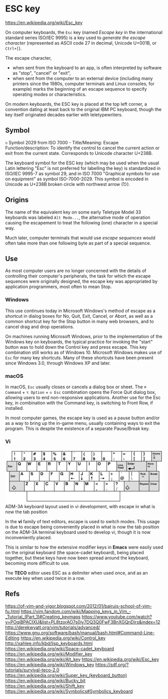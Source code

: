 # ESC key

https://en.wikipedia.org/wiki/Esc_key

On computer keyboards, the `Esc` key (named *Escape key* in the international standard series ISO/IEC 9995) is a key used to *generate the escape character* (represented as ASCII code 27 in decimal, Unicode U+001B, or `Ctrl+[`).

The escape character,
* when sent from the keyboard to an app, is often interpreted by software as "stop", "cancel" or "exit",
* when sent from the computer to an external device (including many printers since the 1980s, computer terminals and Linux consoles, for example) marks the beginning of an escape sequence to specify operating modes or characteristics.

On modern keyboards, the ESC key is placed at the top left corner, a convention dating at least back to the original IBM PC keyboard, though the key itself originated decades earlier with teletypewriters.

## Symbol

`⎋` Symbol 2029 from ISO 7000 - Title/Meaning: Escape Function/description: To identify the control to cancel the current action or exit from the current state. Corresponds to Unicode character U+238B.

The keyboard symbol for the ESC key (which may be used when the usual Latin lettering "Esc" is not preferred for labelling the key) is standardized in ISO/IEC 9995-7 as symbol 29, and in ISO 7000 "Graphical symbols for use on equipment" as symbol ISO-7000-2029. This symbol is encoded in Unicode as U+238B broken circle with northwest arrow (⎋).

## Origins

The name of the equivalent key on some early Teletype Model 33 keyboards was labeled `Alt Mode...`, the alternative mode of operation causing the escapement to treat the following (one) character in a special way.

Much later, computer terminals that would use *escape sequences* would often take more than one following byte as part of a special sequence.

## Use

As most computer users are no longer concerned with the details of controlling their computer's peripherals, the task for which the escape sequences were originally designed, the escape key was appropriated by application programmers, most often to mean Stop.

### Windows
This use continues today in Microsoft Windows's method of escape as a shortcut in dialog boxes for No, Quit, Exit, Cancel, or Abort, as well as a common shortcut key for the Stop button in many web browsers, and to cancel drag and drop operations. 

On machines running Microsoft Windows, prior to the implementation of the Windows key on keyboards, the typical practice for invoking the "start" button was to hold down the Control key and press escape. This key combination still works as of Windows 10. Microsoft Windows makes use of `Esc` for many key shortcuts. Many of these shortcuts have been present since Windows 3.0, through Windows XP and later.

### macOS
In macOS, `Esc` usually closes or cancels a dialog box or sheet. The `⌘ Command` + `⌥ Option` + `⎋ Esc` combination opens the Force Quit dialog box, allowing users to end non-responsive applications. Another use for the Esc key, in combination with the Command key, is switching to Front Row, if installed.

In most computer games, the escape key is used as a pause button and/or as a way to bring up the in-game menu, usually containing ways to exit the program. This is despite the existence of a separate Pause/Break key.

### Vi

![ADM-3A keyboard](kb_terminal_adm3a.png)
ADM-3A keyboard layout used in vi development, with escape in what is now the tab position

In the **vi** family of text editors, escape is used to switch modes. This usage is due to escape being conveniently placed in what is now the tab position on the ADM-3A terminal keyboard used to develop vi, though it is now inconveniently placed.

This is similar to how the extensive modifier keys in **Emacs** were easily used on the original keyboard (the space-cadet keyboard), being placed together, but these keys have now been spread around the keyboard, becoming more difficult to use.

The **TECO** editor uses ESC as a delimiter when used once, and as an execute key when used twice in a row.


## Refs

https://of-vim-and-vigor.blogspot.com/2012/01/bairuis-school-of-vim-fu.html
https://vim.fandom.com/wiki/Mapping_keys_in_Vim_-_Tutorial_(Part_1)#Creating_keymaps
https://www.youtube.com/watch?v=POqiBPACIXU&list=PL8tzorAO7s0jy7DQ3Q0FwF3BnXGQnDirs&index=12
http://derekwyatt.org/vim/tutorials/advanced/
https://www.gnu.org/software/bash/manual/bash.html#Command-Line-Editing
https://en.wikipedia.org/wiki/Control_key
http://xahlee.info/kbd/lisp_keyboards.html
https://en.wikipedia.org/wiki/Space-cadet_keyboard
https://en.wikipedia.org/wiki/Modifier_key
https://en.wikipedia.org/wiki/Alt_key
https://en.wikipedia.org/wiki/Esc_key
https://en.wikipedia.org/wiki/Windows_key
https://sdf.org/?tutorials/survival-teco-2.0
https://en.wikipedia.org/wiki/Super_key_(keyboard_button)
https://en.wikipedia.org/wiki/Bucky_bit
https://en.wikipedia.org/wiki/Shift_key
https://en.wikipedia.org/wiki/Symbolics#Symbolics_keyboard
